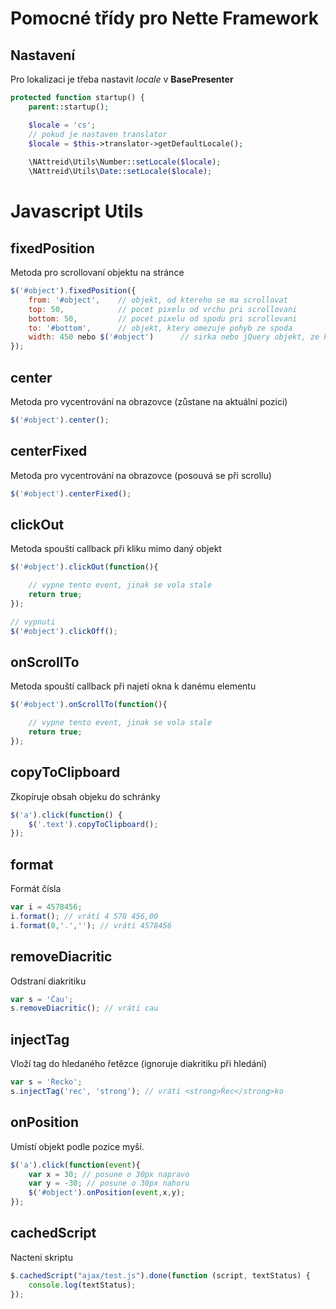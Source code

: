 # Pomocné třídy pro Nette Framework

## Nastavení
Pro lokalizaci je třeba nastavit *locale* v **BasePresenter**
```php
protected function startup() {
    parent::startup();

    $locale = 'cs';
    // pokud je nastaven translator
    $locale = $this->translator->getDefaultLocale();
    
    \NAttreid\Utils\Number::setLocale($locale);
    \NAttreid\Utils\Date::setLocale($locale);
```

# Javascript Utils

## fixedPosition
Metoda pro scrollovaní objektu na stránce
```javascript
$('#object').fixedPosition({
    from: '#object',    // objekt, od ktereho se ma scrollovat
    top: 50,            // pocet pixelu od vrchu pri scrollovani
    bottom: 50,         // pocet pixelu od spodu pri scrollovani
    to: '#bottom',      // objekt, ktery omezuje pohyb ze spoda
    width: 450 nebo $('#object')      // sirka nebo jQuery objekt, ze ktereho se sirka bere
});
```

## center
Metoda pro vycentrování na obrazovce (zůstane na aktuální pozici)
```javascript
$('#object').center();
```

## centerFixed
Metoda pro vycentrování na obrazovce (posouvá se při scrollu)
```javascript
$('#object').centerFixed();
```

## clickOut
Metoda spouští callback při kliku mimo daný objekt
```javascript
$('#object').clickOut(function(){

    // vypne tento event, jinak se vola stale
    return true;
});

// vypnuti
$('#object').clickOff();
```

## onScrollTo
Metoda spouští callback při najetí okna k danému elementu
```javascript
$('#object').onScrollTo(function(){

    // vypne tento event, jinak se vola stale
    return true;
});
```

## copyToClipboard
Zkopíruje obsah objeku do schránky
```javascript
$('a').click(function() {
    $('.text').copyToClipboard();
});
```

## format
Formát čísla
```javascript
var i = 4578456;
i.format(); // vrátí 4 578 456,00
i.format(0,'.',''); // vrátí 4578456
```

## removeDiacritic
Odstraní diakritiku
```javascript
var s = 'Čau';
s.removeDiacritic(); // vrátí cau
```

## injectTag
Vloží tag do hledaného řetězce (ignoruje diakritiku při hledání)
```javascript
var s = 'Řecko';
s.injectTag('rec', 'strong'); // vrátí <strong>Řec</strong>ko
```

## onPosition
Umístí objekt podle pozice myši.
```javascript
$('a').click(function(event){
    var x = 30; // posune o 30px napravo 
    var y = -30; // posune o 30px nahoru
    $('#object').onPosition(event,x,y);
});
```

## cachedScript
Nacteni skriptu
```javascript
$.cachedScript("ajax/test.js").done(function (script, textStatus) {
    console.log(textStatus);
});
```